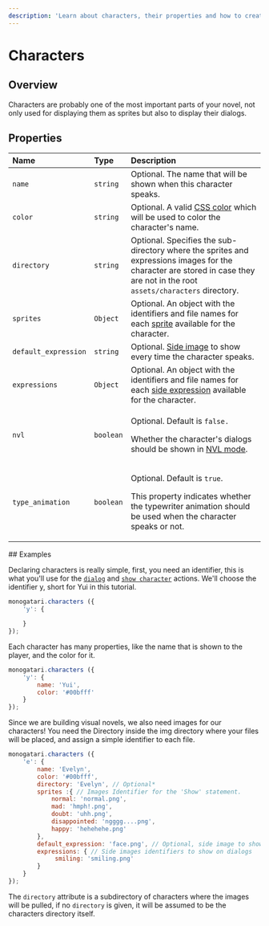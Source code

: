 ```yaml
---
description: 'Learn about characters, their properties and how to create them!'
---
```


# Characters

## Overview

Characters are probably one of the most important parts of your novel, not only used for displaying them as sprites but also to display their dialogs.

## Properties

<table>
  <thead>
    <tr>
      <th style="text-align:left">Name</th>
      <th style="text-align:left">Type</th>
      <th style="text-align:left">Description</th>
    </tr>
  </thead>
  <tbody>
    <tr>
      <td style="text-align:left"><code>name</code>
      </td>
      <td style="text-align:left"><code>string</code>
      </td>
      <td style="text-align:left">Optional. The name that will be shown when this character speaks.</td>
    </tr>
    <tr>
      <td style="text-align:left"><code>color</code>
      </td>
      <td style="text-align:left"><code>string</code>
      </td>
      <td style="text-align:left">Optional. A valid <a href="https://developer.mozilla.org/en-US/docs/Web/CSS/color">CSS color</a> which
        will be used to color the character&apos;s name.</td>
    </tr>
    <tr>
      <td style="text-align:left"><code>directory</code>
      </td>
      <td style="text-align:left"><code>string</code>
      </td>
      <td style="text-align:left">Optional. Specifies the sub-directory where the sprites and expressions
        images for the character are stored in case they are not in the root <code>assets/characters</code> directory.</td>
    </tr>
    <tr>
      <td style="text-align:left"><code>sprites</code>
      </td>
      <td style="text-align:left"><code>Object</code>
      </td>
      <td style="text-align:left">Optional. An object with the identifiers and file names for each <a href="https://developers.monogatari.io/documentation/v/develop/script-actions/characters">sprite</a> available
        for the character.</td>
    </tr>
    <tr>
      <td style="text-align:left"><code>default_expression</code>
      </td>
      <td style="text-align:left"><code>string</code>
      </td>
      <td style="text-align:left">Optional. <a href="https://developers.monogatari.io/documentation/v/develop/script-actions/dialogs#side-images">Side image</a> to
        show every time the character speaks.</td>
    </tr>
    <tr>
      <td style="text-align:left"><code>expressions</code>
      </td>
      <td style="text-align:left"><code>Object</code>
      </td>
      <td style="text-align:left">Optional. An object with the identifiers and file names for each <a href="https://developers.monogatari.io/documentation/v/develop/script-actions/dialogs#side-images">side expression</a> available
        for the character.</td>
    </tr>
    <tr>
      <td style="text-align:left"><code>nvl</code>
      </td>
      <td style="text-align:left"><code>boolean</code>
      </td>
      <td style="text-align:left">
        <p>Optional. Default is <code>false.</code>
        </p>
        <p></p>
        <p>Whether the character&apos;s dialogs should be shown in <a href="https://developers.monogatari.io/documentation/v/develop/script-actions/dialogs#nvl-dialogs">NVL mode</a>.</p>
      </td>
    </tr>
    <tr>
      <td style="text-align:left"><code>type_animation</code>
      </td>
      <td style="text-align:left"><code>boolean</code>
      </td>
      <td style="text-align:left">
        <p>Optional. Default is <code>true</code>.</p>
        <p></p>
        <p>This property indicates whether the typewriter animation should be used
          when the character speaks or not.</p>
      </td>
    </tr>
  </tbody>
</table>## Examples

Declaring characters is really simple, first, you need an identifier, this is what you'll use for the [`dialog`](../script-actions/dialogs.md) and [`show character`](../script-actions/characters.md) actions. We'll choose the identifier y, short for Yui in this tutorial.

```javascript
monogatari.characters ({
    'y': {

    }
});
```

Each character has many properties, like the name that is shown to the player, and the color for it.

```javascript
monogatari.characters ({
    'y': {
        name: 'Yui',
        color: '#00bfff'
    }
});
```

Since we are building visual novels, we also need images for our characters! You need the Directory inside the img directory where your files will be placed, and assign a simple identifier to each file.

```javascript
monogatari.characters ({
    'e': {
        name: 'Evelyn',
        color: '#00bfff', 
        directory: 'Evelyn', // Optional*
        sprites :{ // Images Identifier for the 'Show' statement.
            normal: 'normal.png',
            mad: 'hmph!.png',
            doubt: 'uhh.png',
            disappointed: 'ngggg....png',
            happy: 'hehehehe.png'
        },
        default_expression: 'face.png', // Optional, side image to show every time the character speaks.
        expressions: { // Side images identifiers to show on dialogs
             smiling: 'smiling.png'
        }
    }
});
```

The `directory` attribute is a subdirectory of characters where the images will be pulled, if no `directory` is given, it will be assumed to be the characters directory itself.


